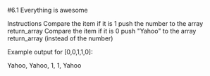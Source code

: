 #6.1 Everything is awesome

Instructions
Compare the item if it is 1 push the number to the array return_array
Compare the item if it is 0 push "Yahoo" to the array return_array (instead of the number)

Example output for [0,0,1,1,0]:

Yahoo,
Yahoo,
1,
1,
Yahoo